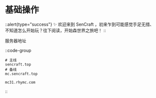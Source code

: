 # 基础操作

::alert{type="success"}
✨ 欢迎来到 SenCraft ，初来乍到可能感觉手足无措、不知道怎么开始玩？往下阅读，开始森世界之旅吧！
::


服务器地址

::code-group
```shell [Java 版]
# 主线
sencraft.top
# 备线
mc.sencraft.top
```

```shell [基岩版]
mc31.rhymc.com
```

::
